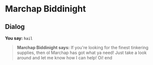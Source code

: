 # Marchap Biddinight
## Dialog

**You say:** `hail`



>**Marchap Biddinight says:** If you're looking for the finest tinkering supplies, then ol Marchap has got what ya need! Just take a look around and let me know how I can help! Oi!
end
